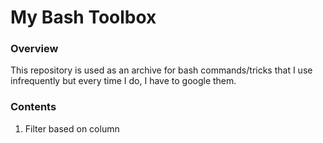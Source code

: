 # My Bash Toolbox

### Overview
This repository is used as an archive for bash commands/tricks that I use infrequently but every time I do, I have to google them. 

### Contents

1. Filter based on column
